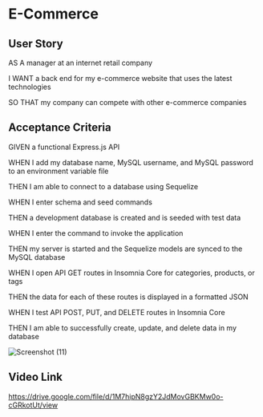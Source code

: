 # E-Commerce

## User Story 
AS A manager at an internet retail company

I WANT a back end for my e-commerce website that uses the latest technologies

SO THAT my company can compete with other e-commerce companies

## Acceptance Criteria
GIVEN a functional Express.js API

WHEN I add my database name, MySQL username, and MySQL password to an environment variable file

THEN I am able to connect to a database using Sequelize

WHEN I enter schema and seed commands

THEN a development database is created and is seeded with test data

WHEN I enter the command to invoke the application

THEN my server is started and the Sequelize models are synced to the MySQL database

WHEN I open API GET routes in Insomnia Core for categories, products, or tags

THEN the data for each of these routes is displayed in a formatted JSON

WHEN I test API POST, PUT, and DELETE routes in Insomnia Core

THEN I am able to successfully create, update, and delete data in my database

![Screenshot (11)](https://github.com/Gcruz10/e-commerce/assets/127717256/a107655d-84c2-46b7-976f-223cb1bce546)


## Video Link 
https://drive.google.com/file/d/1M7hipN8gzY2JdMovGBKMw0o-cGRkotUt/view
